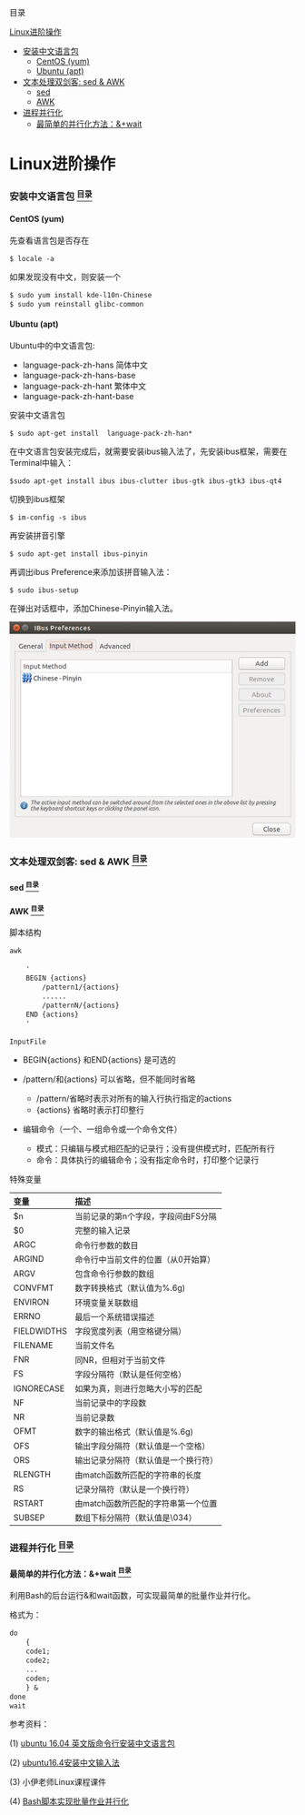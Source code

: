 <a name="content">目录</a>

[Linux进阶操作](#title)
- [安装中文语言包](#install-chinese)
	- [CentOS (yum)](#centos)
	- [Ubuntu (apt)](#debian)
- [文本处理双剑客: sed & AWK](#operate-txt)
	- [sed](#sed)
	- [AWK](#awk)
- [进程并行化](#parallel-process)
	- [最简单的并行化方法：&+wait](#simplest-wait)

<h1 name="title">Linux进阶操作</h1>

<a name="install-chinese"><h3>安装中文语言包 [<sup>目录</sup>](#content)</h3></a>

<h4 name="centos">CentOS (yum)</h4>

先查看语言包是否存在

```
$ locale -a
```
如果发现没有中文，则安装一个

```
$ sudo yum install kde-l10n-Chinese
$ sudo yum reinstall glibc-common
```

<h4 name="debian">Ubuntu (apt)</h4>

Ubuntu中的中文语言包:
- language-pack-zh-hans 简体中文
- language-pack-zh-hans-base
- language-pack-zh-hant 繁体中文
- language-pack-zh-hant-base

安装中文语言包

```
$ sudo apt-get install  language-pack-zh-han* 
```

在中文语言包安装完成后，就需要安装ibus输入法了，先安装ibus框架，需要在Terminal中输入：

```
$sudo apt-get install ibus ibus-clutter ibus-gtk ibus-gtk3 ibus-qt4
```

切换到ibus框架

```
$ im-config -s ibus
```

再安装拼音引擎

```
$ sudo apt-get install ibus-pinyin
```

再调出ibus Preference来添加该拼音输入法：

```
$ sudo ibus-setup
```

在弹出对话框中，添加Chinese-Pinyin输入法。

<img src=/picture/Linux-advanced-ibus-config.png width="800" />

<a name="operate-txt"><h3>文本处理双剑客: sed & AWK [<sup>目录</sup>](#content)</h4></a>

<a name="sed"><h4>sed [<sup>目录</sup>](#content)</h4></a>

<a name="awk"><h4>AWK [<sup>目录</sup>](#content)</h4></a>

脚本结构

```
awk

	'
	BEGIN {actions}
		/pattern1/{actions}
		......
		/patternN/{actions}
	END {actions}
	'

InputFile
```

- BEGIN{actions} 和END{actions} 是可选的
- /pattern/和{actions} 可以省略，但不能同时省略
	- /pattern/省略时表示对所有的输入行执行指定的actions
	- {actions} 省略时表示打印整行


- 编辑命令（一个、一组命令或一个命令文件）
	- 模式：只编辑与模式相匹配的记录行；没有提供模式时，匹配所有行
	- 命令：具体执行的编辑命令；没有指定命令时，打印整个记录行

特殊变量

|变量|描述|
|:---|:---|
|$n|当前记录的第n个字段，字段间由FS分隔|
|$0|完整的输入记录|
|ARGC|命令行参数的数目|
|ARGIND|命令行中当前文件的位置（从0开始算）|
|ARGV|包含命令行参数的数组|
|CONVFMT|数字转换格式（默认值为%.6g)|
|ENVIRON|环境变量关联数组|
|ERRNO|最后一个系统错误描述|
|FIELDWIDTHS|字段宽度列表（用空格键分隔）|
|FILENAME|当前文件名|
|FNR|同NR，但相对于当前文件|
|FS|字段分隔符（默认是任何空格）|
|IGNORECASE|如果为真，则进行忽略大小写的匹配|
|NF|当前记录中的字段数|
|NR|当前记录数|
|OFMT|数字的输出格式（默认值是%.6g)|
|OFS|输出字段分隔符（默认值是一个空格）|
|ORS|输出记录分隔符（默认值是一个换行符）|
|RLENGTH|由match函数所匹配的字符串的长度|
|RS|记录分隔符（默认是一个换行符）|
|RSTART|由match函数所匹配的字符串第一个位置|
|SUBSEP|数组下标分隔符（默认值是\034）|

<a name="parallel-process"><h3>进程并行化 [<sup>目录</sup>](#content)</h3></a>

<a name="simplest-wait"><h4>最简单的并行化方法：&+wait [<sup>目录</sup>](#content)</h4></a>

利用Bash的后台运行&和wait函数，可实现最简单的批量作业并行化。

格式为：

```
do
	{
	code1;
	code2;
	...
	coden;
	} &
done
wait
```

参考资料：

(1) [ubuntu 16.04 英文版命令行安装中文语言包](http://blog.csdn.net/sweettool/article/details/70224459)

(2) [ubuntu16.4安装中文输入法](https://www.cnblogs.com/zhaopengcheng/p/6040605.html)

(3) 小伊老师Linux课程课件

(4) [Bash脚本实现批量作业并行化](https://www.linuxidc.com/Linux/2015-01/112363.htm)
